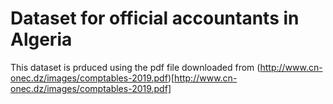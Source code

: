 # Dataset for official accountants in Algeria

This dataset is prduced using the pdf file downloaded from 
(http://www.cn-onec.dz/images/comptables-2019.pdf)[http://www.cn-onec.dz/images/comptables-2019.pdf]

